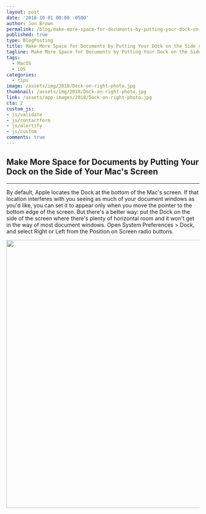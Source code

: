 ```yaml
---
layout: post
date: '2018-10-01 00:00 -0500'
author: Jon Brown
permalink: /blog/make-more-space-for-documents-by-putting-your-dock-on-the-side-of-your-mac’s-screen/
published: true
type: BlogPosting
title: Make More Space for Documents by Putting Your Dock on the Side of Your Mac’s Screen
tagline: Make More Space for Documents by Putting Your Dock on the Side of Your Mac’s Screen
tags:
  - MacOS
  - iOS
categories:
  - tips
image: /assets/img/2018/Dock-on-right-photo.jpg
thumbnail: /assets/img/2018/Dock-on-right-photo.jpg
link: /assets/app-images/2018/Dock-on-right-photo.jpg
cta: 2
custom_js:
- js/validate
- js/contactform
- js/alertify
- js/custom
comments: true
---
```

## Make More Space for Documents by Putting Your Dock on the Side of Your Mac's Screen
---

By default, Apple locates the Dock at the bottom of the Mac's screen. If
that location interferes with you seeing as much of your document
windows as you'd like, you can set it to appear only when you move the
pointer to the bottom edge of the screen. But there's a better way: put
the Dock on the side of the screen where there's plenty of horizontal
room and it won't get in the way of most document windows. Open System
Preferences \> Dock, and select Right or Left from the Position on
Screen radio buttons.

<img src="{{ site.site_cdn }}/assets/img/blog/2018/dockside/image2.png" class="img-fluid rounded m-2" width="700" />
